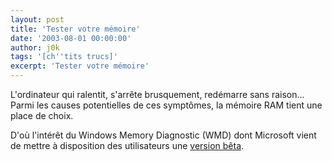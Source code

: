```yaml
---
layout: post
title: 'Tester votre mémoire'
date: '2003-08-01 00:00:00'
author: j0k
tags: '[ch''tits trucs]'
excerpt: 'Tester votre mémoire'
---
```


L'ordinateur qui ralentit, s'arrête brusquement, redémarre sans raison... Parmi les causes potentielles de ces symptômes, la mémoire RAM tient une place de choix.

D'où l'intérêt du Windows Memory Diagnostic (WMD) dont Microsoft vient de mettre à disposition des utilisateurs une [version bêta](http://oca.microsoft.com/en/windiag.asp).
